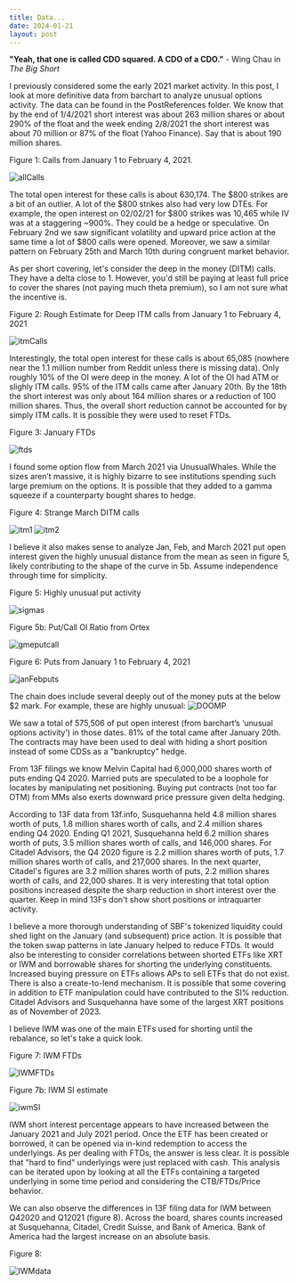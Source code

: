 ```yaml
---
title: Data...
date: 2024-01-21
layout: post
---
```


**"Yeah, that one is called CDO squared. A CDO of a CDO."** - Wing Chau in *The Big Short*

I previously considered some the early 2021 market activity.
In this post, I look at more definitive data from barchart to analyze unusual options activity.
The data can be found in the PostReferences folder. 
We know that by the end of 1/4/2021 short interest was about 263 million shares or about 290% of the float and the week ending 2/8/2021 the short interest was about 70 million or 87% of the float (Yahoo Finance). 
Say that is about 190 million shares. 

Figure 1: Calls from January 1 to February 4, 2021.

![allCalls](/assets/images/allCallsJan.png)

The total open interest for these calls is about 630,174. 
The $800 strikes are a bit of an outlier.
A lot of the $800 strikes also had very low DTEs.
For example, the open interest on 02/02/21 for $800 strikes was 10,465 while IV was at a staggering ~900%.
They could be a hedge or speculative. 
On February 2nd we saw significant volatility and upward price action at the same time a lot of $800 calls were opened.
Moreover, we saw a similar pattern on February 25th and March 10th during congruent market behavior. 

As per short covering, let's consider the deep in the money (DITM) calls.
They have a delta close to 1. 
However, you'd still be paying at least full price to cover the shares (not paying much theta premium), so I am not sure what the incentive is. 

Figure 2: Rough Estimate for Deep ITM calls from January 1 to February 4, 2021

![itmCalls](/assets/images/itmCallsJan.png)

Interestingly, the total open interest for these calls is about 65,085 (nowhere near the 1.1 million number from Reddit unless there is missing data).
Only roughly 10% of the OI were deep in the money.
A lot of the OI had ATM or slighly ITM calls.
95% of the ITM calls came after January 20th.
By the 18th the short interest was only about 164 million shares or a reduction of 100 million shares.
Thus, the overall short reduction cannot be accounted for by simply ITM calls.
It is possible they were used to reset FTDs.

Figure 3: January FTDs

![ftds](/assets/images/FTDs.png)

I found some option flow from March 2021 via UnusualWhales. While the sizes aren’t massive, it is highly bizarre to see institutions spending such large premium on the options. It is possible that they added to a gamma squeeze if a counterparty bought shares to hedge. 

Figure 4: Strange March DITM calls

![itm1](/assets/images/itm1.png)
![itm2](/assets/images/itm2.png)


I believe it also makes sense to analyze Jan, Feb, and March 2021 put open interest given the highly unusual distance from the mean as seen in figure 5, likely contributing to the shape of the curve in 5b. 
Assume independence through time for simplicity.

Figure 5: Highly unusual put activity

![sigmas](/assets/images/sigmas.png)

Figure 5b: Put/Call OI Ratio from Ortex

![gmeputcall](/assets/images/gmeputcall.png)

Figure 6: Puts from January 1 to February 4, 2021

![janFebputs](/assets/images/janFebputs.png)

The chain does include several deeply out of the money puts at the below $2 mark. 
For example, these are highly unusual:
![DOOMP](/assets/images/DOOMP.png)

We saw a total of 575,506 of put open interest (from barchart’s ‘unusual options activity’) in those dates.
81% of the total came after January 20th. 
The contracts may have been used to deal with hiding a short position instead of some CDSs as a "bankruptcy" hedge.

From 13F filings we know Melvin Capital had 6,000,000 shares worth of puts ending Q4 2020.
Married puts are speculated to be a loophole for locates by manipulating net positioning.
Buying put contracts (not too far OTM) from MMs also exerts downward price pressure given delta hedging. 

According to 13F data from 13f.info, Susquehanna held 4.8 million shares worth of puts, 1.8 million shares worth of calls, and 2.4 million shares ending Q4 2020. 
Ending Q1 2021, Susquehanna held 6.2 million shares worth of puts, 3.5 million shares worth of calls, and 146,000 shares. 
For Citadel Advisors, the Q4 2020 figure is 2.2 million shares worth of puts, 1.7 million shares worth of calls, and 217,000 shares. 
In the next quarter, Citadel's figures are 3.2 million shares worth of puts, 2.2 million shares worth of calls, and 22,000 shares. 
It is very interesting that total option positions increased despite the sharp reduction in short interest over the quarter. 
Keep in mind 13Fs don't show short positions or intraquarter activity.

I believe a more thorough understanding of SBF's tokenized liquidity could shed light on the January (and subsequent) price action.
It is possible that the token swap patterns in late January helped to reduce FTDs.
It would also be interesting to consider correlations between shorted ETFs like XRT or IWM and borrowable shares for shorting the underlying constituents.
Increased buying pressure on ETFs allows APs to sell ETFs that do not exist. 
There is also a create-to-lend mechanism. 
It is possible that some covering in addition to ETF manipulation could have contributed to the SI% reduction. 
Citadel Advisors and Susquehanna have some of the largest XRT positions as of November of 2023.

I believe IWM was one of the main ETFs used for shorting until the rebalance, so let's take a quick look. 

Figure 7: IWM FTDs

![IWMFTDs](/assets/images/IWMFTDs.png)

Figure 7b: IWM SI estimate

![iwmSI](/assets/images/iwmSI.png)

IWM short interest percentage appears to have increased between the January 2021 and July 2021 period.
Once the ETF has been created or borrowed, it can be opened via in-kind redemption to access the underlyings.
As per dealing with FTDs, the answer is less clear. 
It is possible that "hard to find" underlyings were just replaced with cash.
This analysis can be iterated upon by looking at all the ETFs containing a targeted underlying in some time period and considering the CTB/FTDs/Price behavior.

We can also observe the differences in 13F filing data for IWM between Q42020 and Q12021 (figure 8). 
Across the board, shares counts increased at Susquehanna, Citadel, Credit Suisse, and Bank of America. 
Bank of America had the largest increase on an absolute basis.

Figure 8:

![IWMdata](/assets/images/IWM13Fs.png)


